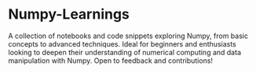 # Numpy-Learnings
A collection of notebooks and code snippets exploring Numpy, from basic concepts to advanced techniques. Ideal for beginners and enthusiasts looking to deepen their understanding of numerical computing and data manipulation with Numpy. Open to feedback and contributions!
